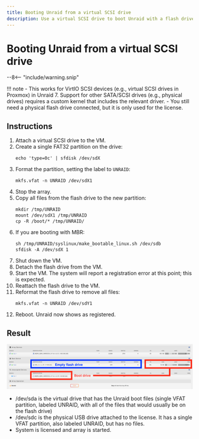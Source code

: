 ```yaml
---
title: Booting Unraid from a virtual SCSI drive
description: Use a virtual SCSI drive to boot Unraid with a flash drive for licensing only.
---
```


# Booting Unraid from a virtual SCSI drive

--8<-- "include/warning.snip"

!!! note
    - This works for VirtIO SCSI devices (e.g., virtual SCSI drives in Proxmox) in Unraid 7. Support for other SATA/SCSI drives (e.g., physical drives) requires a custom kernel that includes the relevant driver.
    - You still need a physical flash drive connected, but it is only used for the license.

## Instructions

1. Attach a virtual SCSI drive to the VM.
2. Create a single FAT32 partition on the drive:
   ```
   echo 'type=0c' | sfdisk /dev/sdX
   ```
3. Format the partition, setting the label to `UNRAID`:
   ```
   mkfs.vfat -n UNRAID /dev/sdX1
   ```
4. Stop the array.
5. Copy all files from the flash drive to the new partition:
   ```
   mkdir /tmp/UNRAID
   mount /dev/sdX1 /tmp/UNRAID
   cp -R /boot/* /tmp/UNRAID/
   ```
6. If you are booting with MBR:
   ```
   sh /tmp/UNRAID/syslinux/make_bootable_linux.sh /dev/sdb
   sfdisk -A /dev/sdX 1
   ```
6. Shut down the VM.
7. Detach the flash drive from the VM.
8. Start the VM. The system will report a registration error at this point; this is expected.
9. Reattach the flash drive to the VM.
10. Reformat the flash drive to remove all files:
    ```
    mkfs.vfat -n UNRAID /dev/sdY1
    ``` 
11. Reboot. Unraid now shows as registered.

## Result

![!unraid-virtio-boot.png](assets/unraid-virtio-boot.png)

- /dev/sda is the virtual drive that has the Unraid boot files (single VFAT partition, labeled UNRAID, with all of the files that would usually be on the flash drive)
- /dev/sdc is the physical USB drive attached to the license. It has a single VFAT partition, also labeled UNRAID, but has no files.
- System is licensed and array is started.